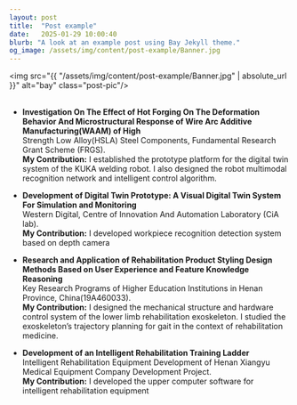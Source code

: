 ```yaml
---
layout: post
title:  "Post example"
date:   2025-01-29 10:00:40
blurb: "A look at an example post using Bay Jekyll theme."
og_image: /assets/img/content/post-example/Banner.jpg
---
```


<img src="{{ "/assets/img/content/post-example/Banner.jpg" | absolute_url }}" alt="bay" class="post-pic"/>
<br />
<br />

- **Investigation On The Effect of Hot Forging On The Deformation Behavior And
Microstructural Response of Wire Arc Additive Manufacturing(WAAM) of High**  
Strength Low Alloy(HSLA) Steel Components, Fundamental Research Grant Scheme (FRGS).  
**My Contribution:** I established the prototype platform for the digital twin
system of the KUKA welding robot. I also designed the robot multimodal recognition network
and intelligent control algorithm.

- **Development of Digital Twin Prototype: A Visual Digital Twin System For Simulation
and Monitoring**  
Western Digital, Centre of Innovation And Automation Laboratory (CiA lab).  
**My Contribution:** I developed workpiece recognition detection system based on depth camera

- **Research and Application of Rehabilitation Product Styling Design Methods Based on
User Experience and Feature Knowledge Reasoning**  
Key Research Programs of Higher Education Institutions in Henan Province, China(19A460033).  
**My Contribution:** I designed the mechanical structure and hardware control system of the
lower limb rehabilitation exoskeleton. I studied the exoskeleton’s trajectory planning for gait in
the context of rehabilitation medicine.

- **Development of an Intelligent Rehabilitation Training Ladder**  
Intelligent Rehabilitation Equipment Development of Henan Xiangyu Medical Equipment Company Development Project.  
**My Contribution:** I developed the upper computer software for intelligent rehabilitation
equipment

